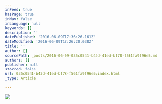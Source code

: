 ```yaml
---
inFeed: true
hasPage: true
inNav: false
inLanguage: null
keywords: []
description: ''
datePublished: '2016-06-09T17:36:26.161Z'
dateModified: '2016-06-09T17:26:20.038Z'
title: ''
author: []
sourcePath: _posts/2016-06-09-035c0541-b43d-41ed-bf78-f561fa9f96e5.md
authors: []
publisher: null
starred: false
url: 035c0541-b43d-41ed-bf78-f561fa9f96e5/index.html
_type: Article

---
```

![](https://the-grid-user-content.s3-us-west-2.amazonaws.com/775d9ccb-db88-49ea-a7c2-d86d4cf604de.jpg)